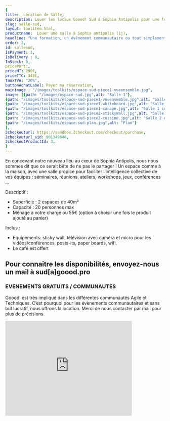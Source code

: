```yaml
---
{
title:  Location de Salle,
description: Louer les locaux Goood! Sud à Sophia Antipolis pour une formation, un événement communautaire ou tout simplement besoin de sortir du cadre,
slug: salle-sud,
layout: toolitem.html,
productname:  Louer une salle à Sophia antipolis (1j),
headline: "Une formation, un événement communautaire ou tout simplement besoin de sortir du cadre, nos locaux Goood Sud peuvent vous accueillir.",
order: 3,
id: sallesud,
IsPayment: 1,
IsDelivery : 0,
InStock: 0,
pricePort:, 
priceHT: 290€,
priceTTC: 348€,
TauxTVA: "20%",
buttonAchatLabel: Payer ma réservation, 
mainimage : "/images/toolkits/espace-sud-piece1-vueensemble.jpg",
image: [{path: "/images/espace-sud.jpg",alt: "Salle 1"},
{path: "/images/toolkits/espace-sud-piece1-vueensemble.jpg",alt: "Salle 1 vue d'ensemble"},
{path: "/images/toolkits/espace-sud-piece1-whiteboard.jpg",alt: "Salle 1 White board"},
{path: "/images/toolkits/espace-sud-piece1-canape.jpg",alt: "Salle 1 coin détente"},
{path: "/images/toolkits/espace-sud-piece2-stickyWall.jpg",alt: "Salle 2 avec Sticky wall"},
{path: "/images/toolkits/espace-sud-piece2-cuisine.jpg",alt: "Salle 2 espace cuisine"},
{path: "/images/toolkits/espace-sud-plan.jpg",alt: "Plan"}
],
2checkouturl: https://sandbox.2checkout.com/checkout/purchase,
2checkouturl_sid: 901349646,
2checkoutProductId: 3,
}
---
```

En concevant notre nouveau lieu au cœur de Sophia Antipolis, nous nous sommes dit que ce serait bête de ne pas le partager !
Un espace comme à la maison, avec une salle propice pour faciliter l’intelligence collective de vos équipes : séminaires, réunions, ateliers, workshops, jeux, conférences …
 
Descriptif :
* Superficie : 2 espaces de 40m²
* Capacité : 20 personnes max
* Ménage à votre charge ou 55€ (option à choisir une fois le produit ajouté au panier)

Inclus :
* Equipements: sticky wall, télévision avec caméra et micro pour les vidéos/conférences, posts-its, paper boards, wifi.
* Le café est offert
 
## Pour connaitre les disponibilités, envoyez-nous un mail à sud[a]goood.pro ##

### EVENEMENTS GRATUITS / COMMUNAUTES ###
Goood! est très impliqué dans les différentes communautés Agile et Techniques. C’est pourquoi pour les évènements communautaires et sans but lucratif, nous offrons la location. Merci de nous contacter par mail pour plus de précisions.
<iframe src="https://www.google.com/maps/embed?pb=!1m14!1m8!1m3!1d46217.73948942824!2d7.05493!3d43.614688!3m2!1i1024!2i768!4f13.1!3m3!1m2!1s0x0%3A0xf420fcad665148c7!2sGoood+*21+Sophia+Antipolis!5e0!3m2!1sfr!2sfr!4v1496676055137" width="400" height="300" frameborder="0" style="border:0" allowfullscreen></iframe>
